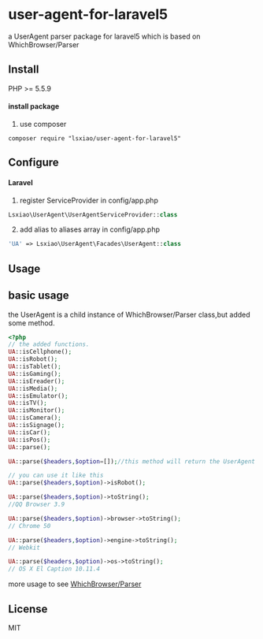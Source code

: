 # user-agent-for-laravel5

a UserAgent parser package for laravel5 which is based on WhichBrowser/Parser

## Install

PHP >= 5.5.9

#### install package

1.  use composer
```shell
composer require "lsxiao/user-agent-for-laravel5"
```


## Configure

#### Laravel

1.  register ServiceProvider in config/app.php
```php
Lsxiao\UserAgent\UserAgentServiceProvider::class
```
2.  add alias to aliases array in config/app.php
```php
'UA' => Lsxiao\UserAgent\Facades\UserAgent::class
```


## Usage
## basic usage
the UserAgent is a child instance of WhichBrowser/Parser class,but added some method.
```php
<?php
// the added functions.
UA::isCellphone();
UA::isRobot();
UA::isTablet();
UA::isGaming();
UA::isEreader();
UA::isMedia();
UA::isEmulator();
UA::isTV();
UA::isMonitor();
UA::isCamera();
UA::isSignage();
UA::isCar();
UA::isPos();
UA::parse();

UA::parse($headers,$option=[]);//this method will return the UserAgent instance.

// you can use it like this
UA::parse($headers,$option)->isRobot();

UA::parse($headers,$option)->toString();
//QQ Browser 3.9 

UA::parse($headers,$option)->browser->toString();
// Chrome 50  

UA::parse($headers,$option)->engine->toString();
// Webkit

UA::parse($headers,$option)->os->toString();
// OS X El Caption 10.11.4
```

more usage to see [WhichBrowser/Parser](https://github.com/WhichBrowser/Parser)

## License

MIT